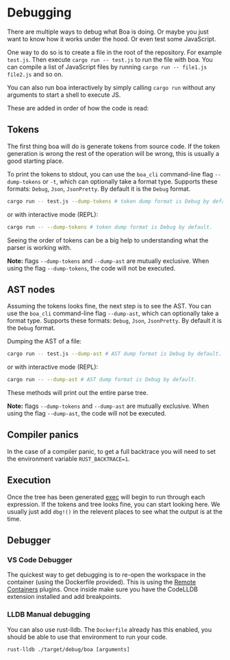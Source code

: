 # Debugging

There are multiple ways to debug what Boa is doing. Or maybe you just want to
know how it works under the hood. Or even test some JavaScript.

One way to do so is to create a file in the root of the repository. For example
`test.js`. Then execute `cargo run -- test.js` to run the file with boa. You can
compile a list of JavaScript files by running `cargo run -- file1.js file2.js`
and so on.

You can also run boa interactively by simply calling `cargo run` without any
arguments to start a shell to execute JS.

These are added in order of how the code is read:

## Tokens

The first thing boa will do is generate tokens from source code. If the token
generation is wrong the rest of the operation will be wrong, this is usually
a good starting place.

To print the tokens to stdout, you can use the `boa_cli` command-line flag
`--dump-tokens` or `-t`, which can optionally take a format type. Supports
these formats: `Debug`, `Json`, `JsonPretty`. By default it is the `Debug`
format.
```bash
cargo run -- test.js --dump-tokens # token dump format is Debug by default.
```

or with interactive mode (REPL):
```bash
cargo run -- --dump-tokens # token dump format is Debug by default.
```
Seeing the order of tokens can be a big help to understanding what the parser
is working with.

**Note:** flags `--dump-tokens` and `--dump-ast` are mutually exclusive. When
using the flag `--dump-tokens`, the code will not be executed.

## AST nodes

Assuming the tokens looks fine, the next step is to see the AST. You can use
the `boa_cli` command-line flag `--dump-ast`, which can optionally take a
format type. Supports these formats: `Debug`, `Json`, `JsonPretty`. By default
it is the `Debug` format.

Dumping the AST of a file:
```bash
cargo run -- test.js --dump-ast # AST dump format is Debug by default.
```

or with interactive mode (REPL):
```bash
cargo run -- --dump-ast # AST dump format is Debug by default.
```

These methods will print out the entire parse tree.

**Note:** flags `--dump-tokens` and `--dump-ast` are mutually exclusive. When
using the flag `--dump-ast`, the code will not be executed.

## Compiler panics

In the case of a compiler panic, to get a full backtrace you will need to set
the environment variable `RUST_BACKTRACE=1`.

## Execution

Once the tree has been generated [exec](../boa/src/lib.rs#L92) will begin to
run through each expression. If the tokens and tree looks fine, you can start
looking here. We usually just add `dbg!()` in the relevent places to see what
the output is at the time.

## Debugger

### VS Code Debugger

The quickest way to get debugging is to re-open the workspace in the container
(using the Dockerfile provided). This is using the [Remote Containers][remote_containers]
plugins. Once inside make sure you have the CodeLLDB extension installed and
add breakpoints.

### LLDB Manual debugging

You can also use rust-lldb. The `Dockerfile` already has this enabled, you
should be able to use that environment to run your code.

```
rust-lldb ./target/debug/boa [arguments]
```

[remote_containers]: https://marketplace.visualstudio.com/items?itemName=ms-vscode-remote.remote-containers